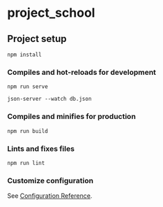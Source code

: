 # project_school

## Project setup
```
npm install
```

### Compiles and hot-reloads for development
```
npm run serve

json-server --watch db.json
```

### Compiles and minifies for production
```
npm run build
```

### Lints and fixes files
```
npm run lint
```

### Customize configuration
See [Configuration Reference](https://cli.vuejs.org/config/).
